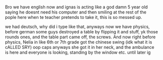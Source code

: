 
Bro we have english now and ignas is acting like a god damn 5 year old saying he doesnt need his computer and then smiling at the rest of the pople here when te teacher pretends to take it, this is so messed up.

we had deutsch, why did i type like that, anyways now we have physics, before german some guys destroyed a table by flipping it and stuff, yk those rounds ones, and the table part came off, the screws. And now right before physics, Nelia in like 6th or 7th grade got the chinese swing (idk what it is cALLED SRY) oop caps anyways she got it in her neck, and the ambulance is here and everyone is looking, standing by the window etc.
until later ig

